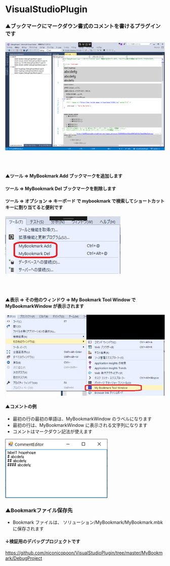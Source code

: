 # VisualStudioPlugin

### ▲ブックマークにマークダウン書式のコメントを書けるプラグインです

![画像１](https://github.com/niconicopoon/VisualStudioPlugin/blob/master/MyBookmark/Document/1.png)

<br><br>

#### ▲ツール => MyBookmark Add  ブックマークを追加します
####  ツール => MyBookmark Del  ブックマークを削除します
####  ツール => オプション => キーボード で mybookmark で検索してショートカットキーに割り当てると便利です
![画像１](https://github.com/niconicopoon/VisualStudioPlugin/blob/master/MyBookmark/Document/2.png)

<br><br>

#### ▲表示 => その他のウィンドウ => My Bookmark Tool Window  で MyBookmarkWindow が表示されます
![画像１](https://github.com/niconicopoon/VisualStudioPlugin/blob/master/MyBookmark/Document/3.png)

#### ▲コメントの例
* 最初の行の最初の単語は、MyBookmarkWindow のラベルになります
* 最初の行は、MyBookmarkWindow に表示される文字列になります
* コメントはマークダウン記法が使えます

![画像１](https://github.com/niconicopoon/VisualStudioPlugin/blob/master/MyBookmark/Document/4.png)

### ▲Bookmarkファイル保存先
* Bookmark ファイルは、 ソリューション/MyBookmark/MyBookmark.mbk  に保存されます

#### ↓検証用のデバッグプロジェクトです　
https://github.com/niconicopoon/VisualStudioPlugin/tree/master/MyBookmark/DebugProject
